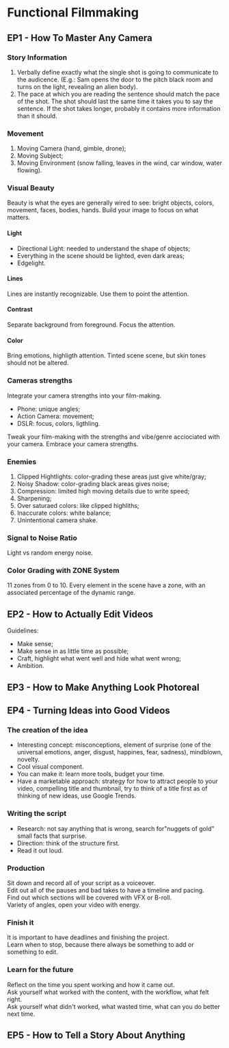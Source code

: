 # Functional Filmmaking

## EP1 - How To Master Any Camera

### Story Information
1. Verbally define exactly what the single shot is going to communicate to the audicence. (E.g.: Sam opens the door to the pitch black room and turns on the light, revealing an alien body).
2. The pace at which you are reading the sentence should match the pace of the shot. The shot should last the same time it takes you to say the sentence. If the shot takes longer, probably it contains more information than it should.

### Movement
1. Moving Camera (hand, gimble, drone);
2. Moving Subject;
3. Moving Environment (snow falling, leaves in the wind, car window, water flowing).

### Visual Beauty
Beauty is what the eyes are generally wired to see: bright objects, colors, movement, faces, bodies, hands.
Build your image to focus on what matters.

#### Light
- Directional Light: needed to understand the shape of objects;
- Everything in the scene should be lighted, even dark areas;
- Edgelight.

#### Lines
Lines are instantly recognizable.
Use them to point the attention.

#### Contrast
Separate background from foreground.
Focus the attention.

#### Color
Bring emotions, highligth attention.
Tinted scene scene, but skin tones should not be altered.

### Cameras strengths
Integrate your camera strengths into your film-making.
- Phone: unique angles;
- Action Camera: movement;
- DSLR: focus, colors, ligthling.

Tweak your film-making with the strengths and vibe/genre acciociated with your camera.
Embrace your camera strengths.

### Enemies
1. Clipped Hightlights: color-grading these areas just give white/gray;
2. Noisy Shadow: color-grading black areas gives noise;
3. Compression: limited high moving details due to write speed;
4. Sharpening;
5. Over saturaed colors: like clipped highliths;
6. Inaccurate colors: white balance;
7. Unintentional camera shake.

### Signal to Noise Ratio
Light vs random energy noise.

### Color Grading with ZONE System
11 zones from 0 to 10. Every element in the scene have a zone, with an associated percentage of the dynamic range.

## EP2 - How to Actually Edit Videos

Guidelines:
- Make sense;
- Make sense in as little time as possible;
- Craft, highlight what went well and hide what went wrong;
- Ambition.

## EP3 - How to Make Anything Look Photoreal

## EP4 - Turning Ideas into Good Videos

### The creation of the idea
- Interesting concept: misconceptions, element of surprise (one of the universal emotions, anger, disgust, happines, fear, sadness), mindblown, novelty.
- Cool visual component.
- You can make it: learn more tools, budget your time.
- Have a marketable approach: strategy for how to attract people to your video, compelling title and thumbnail, try to think of a title first as of thinking of new ideas, use Google Trends.

### Writing the script
- Research: not say anything that is wrong, search for"nuggets of gold" small facts that surprise.
- Direction: think of the structure first.
- Read it out loud.

### Production
Sit down and record all of your script as a voiceover.  
Edit out all of the pauses and bad takes to have a timeline and pacing.  
Find out which sections will be covered with VFX or B-roll.  
Variety of angles, open your video with energy.  

### Finish it
It is important to have deadlines and finishing the project.  
Learn when to stop, because there always be something to add or something to edit.  

### Learn for the future
Reflect on the time you spent working and how it came out.  
Ask yourself what worked with the content, with the workflow, what felt right.  
Ask yourself what didn't worked, what wasted time, what can you do better next time.  


## EP5 - How to Tell a Story About Anything